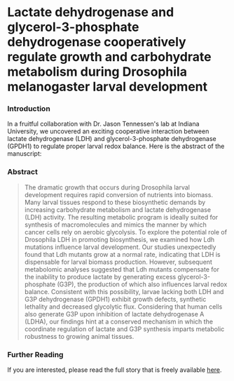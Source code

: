 # Lactate dehydrogenase and glycerol-3-phosphate dehydrogenase cooperatively regulate growth and carbohydrate metabolism during Drosophila melanogaster larval development


<!--more-->

### Introduction

In a fruitful collaboration with Dr. Jason Tennessen's lab at Indiana University, we uncovered an exciting cooperative 
interaction between lactate dehydrogenase (LDH) and glycerol-3-phosphate dehydrogenase (GPDH1) to regulate proper 
larval redox balance. Here is the abstract of the manuscript:

### Abstract

> The dramatic growth that occurs during Drosophila larval development requires rapid conversion of nutrients into biomass. Many larval tissues respond to these biosynthetic demands by increasing carbohydrate metabolism and lactate dehydrogenase (LDH) activity. The resulting metabolic program is ideally suited for synthesis of macromolecules and mimics the manner by which cancer cells rely on aerobic glycolysis. To explore the potential role of Drosophila LDH in promoting biosynthesis, we examined how Ldh mutations influence larval development. Our studies unexpectedly found that Ldh mutants grow at a normal rate, indicating that LDH is dispensable for larval biomass production. However, subsequent metabolomic analyses suggested that Ldh mutants compensate for the inability to produce lactate by generating excess glycerol-3-phosphate (G3P), the production of which also influences larval redox balance. Consistent with this possibility, larvae lacking both LDH and G3P dehydrogenase (GPDH1) exhibit growth defects, synthetic lethality and decreased glycolytic flux. Considering that human cells also generate G3P upon inhibition of lactate dehydrogenase A (LDHA), our findings hint at a conserved mechanism in which the coordinate regulation of lactate and G3P synthesis imparts metabolic robustness to growing animal tissues.

### Further Reading

If you are interested, please read the full story that is freely available [here](https://journals.biologists.com/dev/article/146/17/dev175315/222977/Lactate-dehydrogenase-and-glycerol-3-phosphate).
